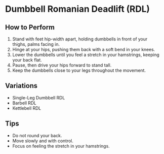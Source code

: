 # Dumbbell Romanian Deadlift (RDL)

## How to Perform
1. Stand with feet hip-width apart, holding dumbbells in front of your thighs, palms facing in.
2. Hinge at your hips, pushing them back with a soft bend in your knees.
3. Lower the dumbbells until you feel a stretch in your hamstrings, keeping your back flat.
4. Pause, then drive your hips forward to stand tall.
5. Keep the dumbbells close to your legs throughout the movement.

## Variations
- Single-Leg Dumbbell RDL
- Barbell RDL
- Kettlebell RDL

## Tips
- Do not round your back.
- Move slowly and with control.
- Focus on feeling the stretch in your hamstrings.
